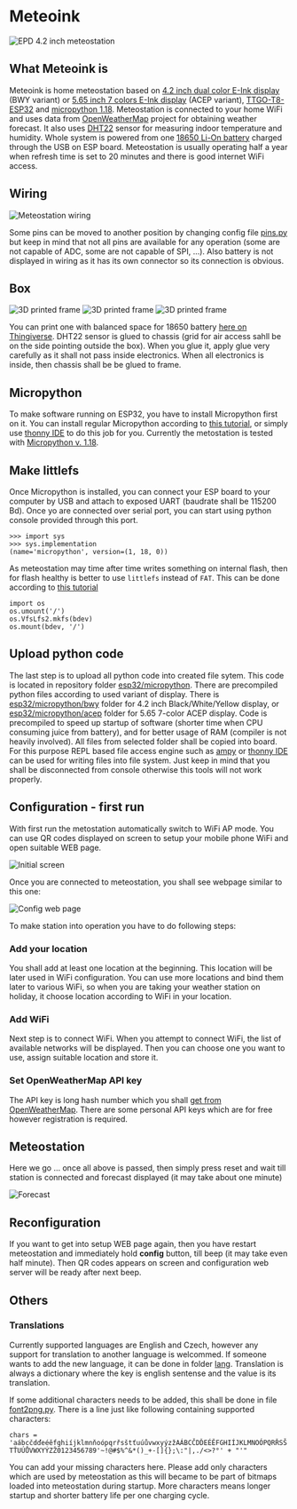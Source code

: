 # Meteoink

![EPD 4.2 inch meteostation](graphics/doc/meteostation.jpeg "EPD 4.2 inch meteostation")


## What Meteoink is

Meteoink is home meteostation based on [4.2 inch dual color E-Ink display](https://www.waveshare.com/4.2inch-e-paper-module-c.htm) (BWY variant)
or [5.65 inch 7 colors E-Ink display](https://www.waveshare.com/5.65inch-e-paper-module-f.htm) (ACEP variant),
[TTGO-T8-ESP32](https://github.com/LilyGO/TTGO-T8-ESP32) and [micropython 1.18](https://micropython.org/). Meteostation
is connected to your home WiFi and uses data from [OpenWeatherMap](https://openweathermap.org/) project for obtaining
weather forecast. It also uses [DHT22](https://github.com/semestrinis/Arduino/wiki/DHT22-temperature-humidity-sensor)
sensor for measuring indoor temperature and humidity. Whole system is powered from one
[18650 Li-On battery](https://en.wikipedia.org/wiki/List_of_battery_sizes#Lithium-ion_batteries_(rechargeable))
charged through the USB on ESP board. Meteostation is usually operating half a year when refresh time is set to
20 minutes and there is good internet WiFi access.


## Wiring

![Meteostation wiring](graphics/doc/wiring.png "Meteostation wiring")

Some pins can be moved to another position by changing config file [pins.py](https://github.com/ondiiik/meteoink/blob/master/simulator/config/pins.py)
but keep in mind that not all pins are available for any operation (some are not capable of ADC, some are not capable of SPI, ...).
Also battery is not displayed in wiring as it has its own connector so its connection is obvious.


## Box

![3D printed frame](graphics/doc/frame03.jpeg "3D printed frame")
![3D printed frame](graphics/doc/frame02.jpeg "3D printed frame")
![3D printed frame](graphics/doc/frame01.jpeg "3D printed frame")

You can print one with balanced space for 18650 battery [here on Thingiverse](https://www.thingiverse.com/thing:5334645).
DHT22 sensor is glued to chassis (grid for air access sahll be on the side pointing outside the box). When you glue it,
apply glue very carefully as it shall not pass inside electronics. When all electronics is inside, then chassis
shall be be glued to frame.



## Micropython

To make software running on ESP32, you have to install Micropython first on it. You can install regular Micropython
according to [this tutorial](https://micropython.org/download/esp32spiram/), or simply use
[thonny IDE](https://randomnerdtutorials.com/getting-started-thonny-micropython-python-ide-esp32-esp8266/) to do
this job for you. Currently the metostation is tested with
[Micropython v. 1.18](https://micropython.org/resources/firmware/esp32spiram-20220117-v1.18.bin).


## Make littlefs

Once Micropython is installed, you can connect your ESP board to your computer by USB and attach to exposed UART
(baudrate shall be 115200 Bd). Once yo are connected over serial port, you can start using python console provided
through this port.

    >>> import sys
    >>> sys.implementation
    (name='micropython', version=(1, 18, 0))

As meteostation may time after time writes something on internal flash, then for flash healthy is better to use
`littlefs` instead of `FAT`. This can be done according to
[this tutorial](https://docs.micropython.org/en/latest/reference/filesystem.html#littlefs)

    import os
    os.umount('/')
    os.VfsLfs2.mkfs(bdev)
    os.mount(bdev, '/')


## Upload python code

The last step is to upload all python code into created file sytem. This code is located in repository folder
[esp32/micropython](https://github.com/ondiiik/meteoink/tree/master/esp32/micropython). There are precompiled python
files according to used variant of display. There is [esp32/micropython/bwy](https://github.com/ondiiik/meteoink/tree/master/esp32/micropython/bwy)
folder for 4.2 inch Black/White/Yellow display, or [esp32/micropython/acep](https://github.com/ondiiik/meteoink/tree/master/esp32/micropython/acep)
folder for 5.65 7-color ACEP display. Code is precompiled to speed up startup of software (shorter time when CPU consuming juice from battery),
and for better usage of RAM (compiler is not heavily involved). All files from selected folder shall be copied into board.
For this purpose REPL based file access engine such as [ampy](https://techtutorialsx.com/2017/06/04/esp32-esp8266-micropython-uploading-files-to-the-file-system/) or
[thonny IDE](https://randomnerdtutorials.com/getting-started-thonny-micropython-python-ide-esp32-esp8266/) can be used for writing files into file system.
Just keep in mind that you shall be disconnected from console otherwise this tools will not work properly.


## Configuration - first run

With first run the metostation automatically switch to WiFi AP mode. You can use QR codes displayed on screen to setup your mobile phone WiFi and open suitable WEB page.

![Initial screen](graphics/doc/initial.png "Initial screen")

Once you are connected to meteostation, you shall see webpage similar to this one:

![Config web page](graphics/doc/config.png "Config web page")

To make station into operation you have to do following steps:

### Add your location

You shall add at least one location at the beginning. This location will be later used in WiFi configuration.
You can use more locations and bind them later to various WiFi, so when you are taking your weather station on holiday,
it choose location according to WiFi in your location.

### Add WiFi

Next step is to connect WiFi. When you attempt to connect WiFi, the list of available networks will be displayed.
Then you can choose one you want to use, assign suitable location and store it.

### Set OpenWeatherMap API key

The API key is long hash number which you shall
[get from OpenWeatherMap](https://home.openweathermap.org/users/sign_up). There are some personal API keys which are
for free however registration is required.


## Meteostation

Here we go ... once all above is passed, then simply press reset and wait till station is connected and forecast
displayed (it may take about one minute)

![Forecast](graphics/doc/forecast.png "Forecast")


## Reconfiguration

If you want to get into setup WEB page again, then you have restart meteostation and immediately hold **config**
button, till beep (it may take even half minute). Then QR codes appears on screen and configuration web server will be ready after next beep.


## Others

### Translations

Currently supported languages are English and Czech, however any support for translation to another language is welcommed.
If someone wants to add the new language, it can be done in folder [lang](https://github.com/ondiiik/meteoink/tree/master/simulator/lang).
Translation is always a dictionary where the key is english sentense and the value is its translation.

If some additional characters needs to be added, this shall be done in file [font2png.py](https://github.com/ondiiik/meteoink/blob/master/graphics/font2png.py).
There is a line just like following containing supported characters:

`chars = 'aábcčdďeéěfghiíjklmnňoópqrřsštťuúůvwxyýzžAÁBCČDĎEÉĚFGHIÍJKLMNOÓPQRŘSŠTŤUÚŮVWXYÝZŽ0123456789'~!@#$%^&*()_+-[]{};\:"|,./<>?°' + "'"`

You can add your missing characters here. Please add only characters which are used by meteostation as this will became to be part of bitmaps loaded
into meteostation during startup. More characters means longer startup and shorter battery life per one charging cycle.
